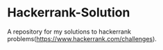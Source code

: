 # Hackerrank-Solution
A repository for my solutions to hackerrank problems(https://www.hackerrank.com/challenges).

